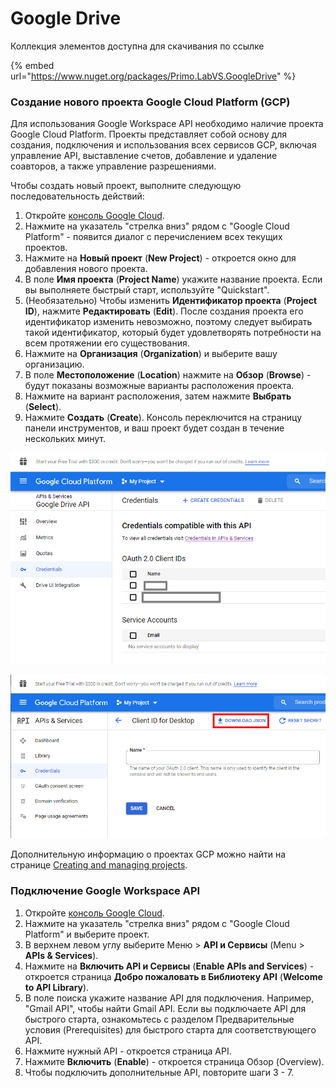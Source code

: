 # Google Drive

Коллекция элементов доступна для скачивания по ссылке

{% embed url="https://www.nuget.org/packages/Primo.LabVS.GoogleDrive" %}

### Создание нового проекта Google Cloud Platform (GCP) <a href="#create_a_new_google_cloud_platform_gcp_project" id="create_a_new_google_cloud_platform_gcp_project"></a>

Для использования Google Workspace API необходимо наличие проекта Google Cloud Platform. Проекты представляет собой основу для создания, подключения и использования всех сервисов GCP, включая управление API, выставление счетов, добавление и удаление соавторов, а также управление разрешениями.

Чтобы создать новый проект, выполните следующую последовательность действий: 

1. Откройте [консоль Google Cloud](https://console.cloud.google.com/).
2. Нажмите на указатель "стрелка вниз" рядом с "Google Cloud Platform" - появится диалог с перечислением всех текущих проектов. 
3. Нажмите на **Новый проект** (**New Project**) - откроется окно для добавления нового проекта.
4. В поле **Имя проекта** (**Project Name**) укажите название проекта. Если вы выполняете быстрый старт, используйте "Quickstart".
5. (Необязательно) Чтобы изменить **Идентификатор проекта** (**Project ID**), нажмите **Редактировать** (**Edit**). После создания проекта его идентификатор изменить невозможно, поэтому следует выбирать такой идентификатор, который будет удовлетворять потребности на всем протяжении его существования. 
6. Нажмите на **Организация** (**Organization**) и выберите вашу организацию.
7. В поле **Местоположение** (**Location**) нажмите на **Обзор** (**Browse**) - будут показаны возможные варианты расположения проекта. 
8. Нажмите на вариант расположения, затем нажмите **Выбрать** (**Select**).
9. Нажмите **Создать** (**Create**). Консоль переключится на страницу панели инструментов, и ваш проект будет создан в течение нескольких минут. 

![](<../../../../.gitbook/assets/image (544).png>)

![](<../../../../.gitbook/assets/image (457).png>)

Дополнительную информацию о проектах GCP можно найти на странице [Creating and managing projects](https://cloud.google.com/resource-manager/docs/creating-managing-projects).

### Подключение Google Workspace API <a href="#enable-api" id="enable-api"></a>

1. Откройте [консоль Google Cloud](https://console.cloud.google.com/).
2. Нажмите на указатель "стрелка вниз" рядом с "Google Cloud Platform" и выберите проект.
3. В верхнем левом углу выберите Меню > **API и Сервисы** (Menu > **APIs & Services**).
4. Нажмите на **Включить API и Сервисы** (**Enable APIs and Services**) - откроется страница **Добро пожаловать в Библиотеку API** (**Welcome to API Library**).
5. В поле поиска укажите название API для подключения. Например, "Gmail API", чтобы найти Gmail API. Если вы подключаете API для быстрого старта, ознакомьтесь с разделом Предварительные условия (Prerequisites) для быстрого старта для соответствующего API.
6. Нажмите нужный API - откроется страница API.
7. Нажмите **Включить** (**Enable**) - откроется страница Обзор (Overview).
8. Чтобы подключить дополнительные API, повторите шаги 3 - 7.
